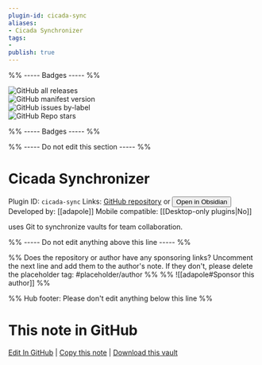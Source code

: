 ```yaml
---
plugin-id: cicada-sync
aliases:
- Cicada Synchronizer
tags: 
- 
publish: true
---
```


%% ----- Badges ----- %%

![GitHub all releases](https://img.shields.io/github/downloads/adapole/cicada-sync/total?color=573E7A&logo=github&style=for-the-badge)   
![GitHub manifest version](https://img.shields.io/github/manifest-json/v/adapole/cicada-sync?color=573E7A&logo=github&style=for-the-badge)   
![GitHub issues by-label](https://img.shields.io/github/issues/adapole/cicada-sync/help%20wanted?color=573E7A&logo=github&style=for-the-badge)   
![GitHub Repo stars](https://img.shields.io/github/stars/adapole/cicada-sync?color=573E7A&logo=github&style=for-the-badge)

%% ----- Badges ----- %%

%% ----- Do not edit this section ----- %%

# Cicada Synchronizer

Plugin ID: `cicada-sync`
Links: [GitHub repository](https://github.com/adapole/cicada-sync) or [<button id=HH>Open in Obsidian</button>](obsidian://show-plugin?id=cicada-sync)
Developed by: [[adapole]]
Mobile compatible: [[Desktop-only plugins|No]]

uses Git to synchronize vaults for team collaboration.

%% ----- Do not edit anything above this line ----- %% 

%% Does the repository or author have any sponsoring links? Uncomment the next line and add them to the author's note. If they don't, please delete the placeholder tag: #placeholder/author %%
%% ![[adapole#Sponsor this author]] %%

%% Hub footer: Please don't edit anything below this line %%

# This note in GitHub

<span class="git-footer">[Edit In GitHub](https://github.dev/obsidian-community/obsidian-hub/blob/main/02%20-%20Community%20Expansions/02.05%20All%20Community%20Expansions/Plugins/cicada-sync.md "git-hub-edit-note") | [Copy this note](https://raw.githubusercontent.com/obsidian-community/obsidian-hub/main/02%20-%20Community%20Expansions/02.05%20All%20Community%20Expansions/Plugins/cicada-sync.md "git-hub-copy-note") | [Download this vault](https://github.com/obsidian-community/obsidian-hub/archive/refs/heads/main.zip "git-hub-download-vault") </span>

